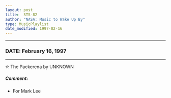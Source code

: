 ```yaml
---
layout: post
title:  STS-82
author: "NASA: Music to Wake Up By"
type: MusicPlaylist
date_modified: 1997-02-16
---
```


----
### DATE: February 16, 1997
----
✫ The Packerena by UNKNOWN

##### Comment:
* For Mark Lee
